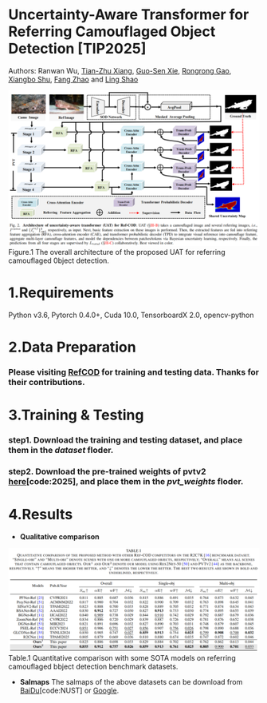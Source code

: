 
# Uncertainty-Aware Transformer for Referring Camouflaged Object Detection [TIP2025]

Authors: Ranwan Wu, [Tian-Zhu Xiang](https://scholar.google.com/citations?user=5uQEWX0AAAAJ&hl=en&oi=ao), [Guo-Sen Xie](https://scholar.google.com/citations?user=LKaWa9gAAAAJ&hl=en&oi=ao), [Rongrong Gao](https://scholar.google.com/citations?user=MwdwZ_kAAAAJ&hl=en&oi=ao), [Xiangbo Shu](https://scholar.google.com/citations?user=FQfcm5oAAAAJ&hl=en&oi=ao), [Fang Zhao](https://scholar.google.com/citations?hl=en&user=4C7mvOwAAAAJ) and [Ling Shao](https://scholar.google.com/citations?user=z84rLjoAAAAJ&hl=en&oi=ao)


![image](figs/UAT.png)  
   Figure.1 The overall architecture of the proposed UAT for referring camouflaged 0bject detection.



# 1.Requirements
Python v3.6, Pytorch 0.4.0+, Cuda 10.0, TensorboardX 2.0, opencv-python

# 2.Data Preparation
### Please visiting [RefCOD](https://github.com/zhangxuying1004/RefCOD) for training and testing data. Thanks for their contributions.

# 3.Training & Testing
### step1. Download the training and testing dataset, and place them in the *dataset* floder.

### step2. Download the pre-trained weights of pvtv2 [here](https://pan.baidu.com/s/1etvyFSv9nFrWKHxwHcSHJA?pwd=2025)[code:2025], and place them in the *pvt_weights* floder.

# 4.Results
* **Qualitative comparison**

![image](figs/qulities_results.png)  
Table.1 Quantitative comparison with some SOTA models on referring camouflaged bbject detection benchmark datasets. 

* **Salmaps**
The salmaps of the above datasets can be download from [BaiDu](https://pan.baidu.com/s/1Fz_MK2ABmXU6T1Oro-btCw)[code:NUST] or [Google](https://drive.google.com/file/d/1fITY74Bgdy0ps-7ruFajibEyy6qRNZHH/view?usp=sharing).
